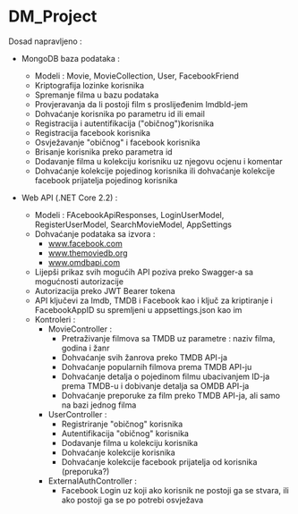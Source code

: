 # DM_Project
Dosad napravljeno :
- MongoDB baza podataka :
    - Modeli : Movie, MovieCollection, User, FacebookFriend
    - Kriptografija lozinke korisnika
    - Spremanje filma u bazu podataka 
    - Provjeravanja da li postoji film s proslijeđenim ImdbId-jem
    - Dohvaćanje korisnika po parametru id ili email
    - Registracija i autentifikacija ("običnog")korisnika
    - Registracija facebook korisnika
    - Osvježavanje "običnog" i facebook korisnika
    - Brisanje korisnika preko parametra id
    - Dodavanje filma u kolekciju korisniku uz njegovu ocjenu i komentar
    - Dohvaćanje kolekcije pojedinog korisnika ili dohvaćanje kolekcije facebook prijatelja pojedinog korisnika
    
- Web API (.NET Core 2.2) :
    - Modeli : FAcebookApiResponses, LoginUserModel, RegisterUserModel, SearchMovieModel, AppSettings
    - Dohvaćanje podataka sa izvora :
        - www.facebook.com
        - www.themoviedb.org
        - www.omdbapi.com
    - Lijepši prikaz svih mogućih API poziva preko Swagger-a sa mogućnosti autorizacije
    - Autorizacija preko JWT Bearer tokena
    - API ključevi za Imdb, TMDB i Facebook kao i ključ za kriptiranje i FacebookAppID su spremljeni u appsettings.json kao im 
    - Kontroleri :
        - MovieController :
            - Pretraživanje filmova sa TMDB uz parametre : naziv filma, godina i žanr
            - Dohvaćanje svih žanrova preko TMDB API-ja
            - Dohvaćanje popularnih filmova prema TMDB API-ju
            - Dohvaćanje detalja o pojedinom filmu ubacivanjem ID-ja prema TMDB-u i dobivanje detalja sa OMDB API-ja
            - Dohvaćanje preporuke za film preko TMDB API-ja, ali samo na bazi jednog filma
        - UserController :
            - Registriranje "običnog" korisnika
            - Autentifikacija "običnog" korisnika
            - Dodavanje filma u kolekciju korisnika
            - Dohvaćanje kolekcije korisnika
            - Dohvaćanje kolekcije facebook prijatelja od korisnika (preporuka?)
        - ExternalAuthController :
            - Facebook Login uz koji ako korisnik ne postoji ga se stvara, ili ako postoji ga se po potrebi osvježava
